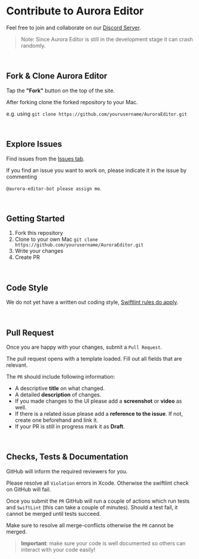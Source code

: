 # Contribute to Aurora Editor

Feel free to join and collaborate on our [Discord Server](https://discord.gg/5aecJ4rq9D).

> Note:
> Since Aurora Editor is still in the development stage it can crash randomly.

&nbsp;

## Fork & Clone Aurora Editor

Tap the **"Fork"** button on the top of the site.

After forking clone the forked repository to your Mac. 

e.g. using `git clone https://github.com/yourusername/AuroraEditor.git`

&nbsp;

## Explore Issues

Find issues from the [Issues tab](https://github.com/AuroraEditor/AuroraEditor/issues).

If you find an issue you want to work on, please indicate it in the issue by commenting 

`@aurora-editor-bot please assign me`.

&nbsp;

## Getting Started

1. Fork this repository
2. Clone to your own Mac `git clone https://github.com/yourusername/AuroraEditor.git`
3. Write your changes
4. Create PR

&nbsp;

## Code Style

We do not yet have a written out coding style, [Swiftlint rules do apply](.swiftlint.yml).

&nbsp;

## Pull Request

Once you are happy with your changes, submit a `Pull Request`.

The pull request opens with a template loaded. Fill out all fields that are relevant.

The `PR` should include following information:
* A descriptive **title** on what changed.
* A detailed **description** of changes.
* If you made changes to the UI please add a **screenshot** or **video** as well.
* If there is a related issue please add a **reference to the issue**. If not, create one beforehand and link it.
* If your PR is still in progress mark it as **Draft**.

&nbsp;

## Checks, Tests & Documentation

GitHub will inform the required reviewers for you.

Please resolve all `Violation` errors in Xcode. Otherwise the swiftlint check on GitHub will fail.

Once you submit the `PR` GitHub will run a couple of actions which run tests and `SwiftLint` (this can take a couple of minutes). Should a test fail, it cannot be merged until tests succeed.

Make sure to resolve all merge-conflicts otherwise the `PR` cannot be merged.

> **Important**: make sure your code is well documented so others can interact with your code easily!
